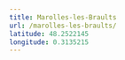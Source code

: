 ```yaml
---
title: Marolles-les-Braults
url: /marolles-les-braults/
latitude: 48.2522145
longitude: 0.3135215
---
```

